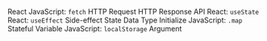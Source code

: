 React
JavaScript: `fetch`
HTTP Request
HTTP Response
API
React: `useState`
React: `useEffect`
Side-effect
State
Data Type
Initialize
JavaScript: `.map`
Stateful Variable
JavaScript: `localStorage`
Argument
